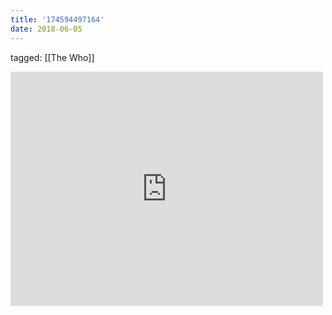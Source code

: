 ```yaml
---
title: '174594497164'
date: 2018-06-05
---
```

tagged: [[The Who]]
<iframe allow="accelerometer; autoplay; clipboard-write; encrypted-media; gyroscope; picture-in-picture" allowfullscreen="" frameborder="0" height="375" id="youtube_iframe" src="https://www.youtube.com/embed/JWpz2OYf1QU?feature=oembed&amp;enablejsapi=1&amp;origin=https://safe.txmblr.com&amp;wmode=opaque" width="500"></iframe>